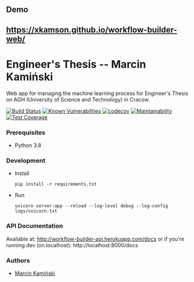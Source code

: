 ## Demo
 https://xkamson.github.io/workflow-builder-web/
 -----------------------------------------------

# Engineer's Thesis -- Marcin Kamiński
Web app for managing the machine learning process for Engineer's Thesis on AGH (University of Science and Technology) in Cracow.

[![Build Status](https://travis-ci.com/marcinxkaminski/workflow-builder-api.svg?branch=master)](https://travis-ci.com/marcinxkaminski/workflow-builder-api)
[![Known Vulnerabilities](https://snyk.io/test/github/marcinxkaminski/workflow-builder-api/badge.svg?targetFile=requirements.txt)](https://snyk.io/test/github/marcinxkaminski/workflow-builder-api?targetFile=requirements.txt)
[![codecov](https://codecov.io/gh/marcinxkaminski/workflow-builder-api/branch/master/graph/badge.svg)](https://codecov.io/gh/marcinxkaminski/workflow-builder-api)
[![Maintainability](https://api.codeclimate.com/v1/badges/1cbf74062eaec12256e9/maintainability)](https://codeclimate.com/github/marcinxkaminski/workflow-builder-api/maintainability)
[![Test Coverage](https://api.codeclimate.com/v1/badges/1cbf74062eaec12256e9/test_coverage)](https://codeclimate.com/github/marcinxkaminski/workflow-builder-api/test_coverage)

### Prerequisites
 - Python 3.8

### Development

* Install
    ```
    pip install -r requirements.txt
    ```

* Run
    ```
    uvicorn server:app --reload --log-level debug --log-config logs/uvicorn.txt
    ```

### API Documentation
Available at: http://workflow-builder-api.herokuapp.com/docs
or if you're running dev (on localhost): http://localhost:8000/docs


### Authors
  * [Marcin Kamiński](https://github.com/xkamson)
